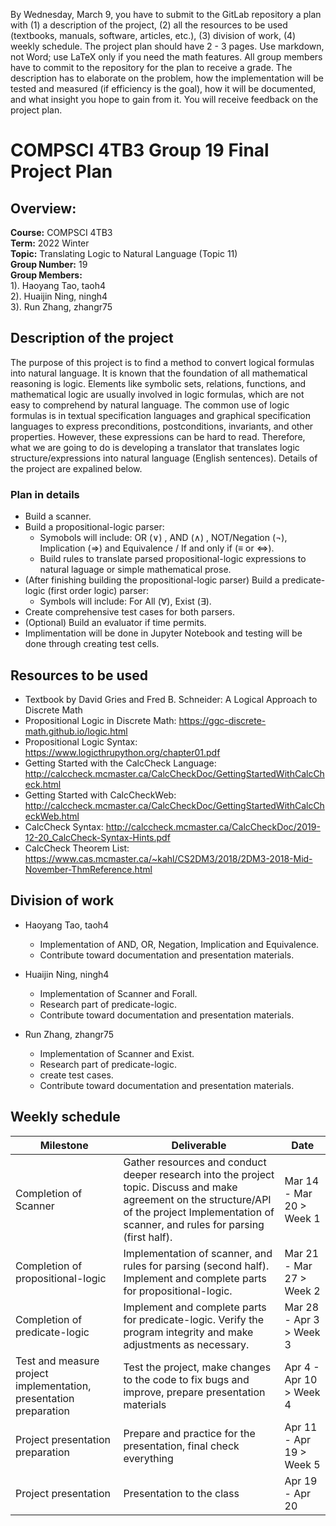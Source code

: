By Wednesday, March 9, you have to submit to the GitLab repository a plan with (1) a description of the project, (2) all the resources to be used (textbooks, manuals, software, articles, etc.), (3) division of work, (4) weekly schedule. The project plan should have 2 - 3 pages. Use markdown, not Word; use LaTeX only if you need the math features. All group members have to commit to the repository for the plan to receive a grade. The description has to elaborate on the problem, how the implementation will be tested and measured (if efficiency is the goal), how it will be documented, and what insight you hope to gain from it. You will receive feedback on the project plan.

# COMPSCI 4TB3 Group 19 Final Project Plan


## Overview:
**Course:** COMPSCI 4TB3\
**Term:** 2022 Winter\
**Topic:** Translating Logic to Natural Language (Topic 11)\
**Group Number:** 19\
**Group Members:**\
1). Haoyang Tao, taoh4\
2). Huaijin Ning, ningh4\
3). Run Zhang, zhangr75


## Description of the project
The purpose of this project is to find a method to convert logical formulas into natural language. It is known that the foundation of all mathematical reasoning is logic. Elements like symbolic sets, relations, functions, and mathematical logic are usually involved in logic formulas, which are not easy to comprehend by natural language. The common use of logic formulas is in textual specification languages and graphical specification languages to express preconditions, postconditions, invariants, and other properties. However, these expressions can be hard to read. Therefore, what we are going to do is developing a translator that translates logic structure/expressions into natural language (English sentences). Details of the project are expalined below. 

### Plan in details
- Build a scanner.
- Build a propositional-logic parser:
    - Symobols will include: OR (∨) , AND (∧) , NOT/Negation (¬), Implication (⇒) and Equivalence / If and only if (≡ or ⇔).
    - Build rules to translate parsed propositional-logic expressions to natural laguage or simple mathematical prose.
- (After finishing building the propositional-logic parser) Build a predicate-logic (first order logic) parser:
    - Symbols will include: For All (∀), Exist (∃).
- Create comprehensive test cases for both parsers.
- (Optional) Build an evaluator if time permits.
- Implimentation will be done in Jupyter Notebook and testing will be done through creating test cells.


## Resources to be used

- Textbook by David Gries and Fred B. Schneider: A Logical Approach to Discrete Math
- Propositional Logic in Discrete Math: https://ggc-discrete-math.github.io/logic.html
- Propositional Logic Syntax: https://www.logicthrupython.org/chapter01.pdf
- Getting Started with the CalcCheck Language: http://calccheck.mcmaster.ca/CalcCheckDoc/GettingStartedWithCalcCheck.html
- Getting Started with CalcCheckWeb: http://calccheck.mcmaster.ca/CalcCheckDoc/GettingStartedWithCalcCheckWeb.html
- CalcCheck Syntax: http://calccheck.mcmaster.ca/CalcCheckDoc/2019-12-20_CalcCheck-Syntax-Hints.pdf
- CalcCheck Theorem List: https://www.cas.mcmaster.ca/~kahl/CS2DM3/2018/2DM3-2018-Mid-November-ThmReference.html


## Division of work
- Haoyang Tao, taoh4
    - Implementation of AND, OR, Negation, Implication and Equivalence.
    - Contribute toward documentation and presentation materials.

- Huaijin Ning, ningh4
    - Implementation of Scanner and Forall.
    - Research part of predicate-logic.
    - Contribute toward documentation and presentation materials.

- Run Zhang, zhangr75
    - Implementation of Scanner and Exist.
    - Research part of predicate-logic.
    - create test cases.
    - Contribute toward documentation and presentation materials.


## Weekly schedule

|Milestone       |Deliverable                    |Date                         |
|----------------|-------------------------------|-----------------------------|
| Completion of Scanner                          | Gather resources and conduct deeper research into the project topic. Discuss and make agreement on the structure/API of the project Implementation of scanner, and rules for parsing (first half).                  |Mar 14 - Mar 20 > Week 1  |
| Completion of propositional-logic              | Implementation of scanner, and rules for parsing (second half). Implement and complete parts for propositional-logic.  |Mar 21 - Mar 27 > Week 2    |
| Completion of predicate-logic                  | Implement and complete parts for predicate-logic. Verify the program integrity and make adjustments as necessary.      |Mar 28 - Apr 3 > Week 3 |
| Test and measure project implementation, presentation preparation  | Test the project, make changes to the code to fix bugs and improve, prepare presentation materials  |Apr 4 - Apr 10 > Week 4|
|Project presentation preparation                | Prepare and practice for the presentation, final check everything                                       |Apr 11 - Apr 19 > Week 5|
|Project presentation | Presentation to the class |Apr 19 - Apr 20  |

